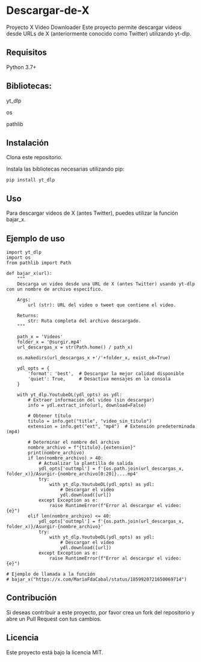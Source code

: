 # Descargar-de-X
Proyecto X Video Downloader Este proyecto permite descargar videos desde URLs de X (anteriormente conocido como Twitter) utilizando yt-dlp.
## Requisitos
Python 3.7+

## Bibliotecas:

yt_dlp

os

pathlib

## Instalación
Clona este repositorio.

Instala las bibliotecas necesarias utilizando pip:
```
pip install yt_dlp
```
## Uso
Para descargar videos de X (antes Twitter), puedes utilizar la función bajar_x.

## Ejemplo de uso
```
import yt_dlp
import os
from pathlib import Path

def bajar_x(url):
    """
    Descarga un video desde una URL de X (antes Twitter) usando yt-dlp con un nombre de archivo específico.

    Args:
        url (str): URL del video o tweet que contiene el video.

    Returns:
        str: Ruta completa del archivo descargado.
    """
    
    path_x = 'Videos'
    folder_x = '@surgir.mp4'
    url_descargas_x = str(Path.home() / path_x)
    
    os.makedirs(url_descargas_x +'/'+folder_x, exist_ok=True)
    
    ydl_opts = {
        'format': 'best',  # Descargar la mejor calidad disponible
        'quiet': True,     # Desactiva mensajes en la consola
    }

    with yt_dlp.YoutubeDL(ydl_opts) as ydl:
        # Extraer información del video (sin descargar)
        info = ydl.extract_info(url, download=False)

        # Obtener título
        titulo = info.get("title", "video_sin_titulo")
        extension = info.get("ext", "mp4")  # Extensión predeterminada (mp4)

        # Determinar el nombre del archivo
        nombre_archivo = f"{titulo}.{extension}"
        print(nombre_archivo)
        if len(nombre_archivo) > 40:
            # Actualizar la plantilla de salida
            ydl_opts['outtmpl'] = f'{os.path.join(url_descargas_x, folder_x)}/Asurgir-{nombre_archivo[0:20]}....mp4'
            try:
                with yt_dlp.YoutubeDL(ydl_opts) as ydl:
                    # Descargar el video
                    ydl.download([url])
            except Exception as e:
                raise RuntimeError(f"Error al descargar el video: {e}")
        elif len(nombre_archivo) <= 40:
            ydl_opts['outtmpl'] = f'{os.path.join(url_descargas_x, folder_x)}/Asurgir-{nombre_archivo}'
            try:
                with yt_dlp.YoutubeDL(ydl_opts) as ydl:
                    # Descargar el video
                    ydl.download([url])
            except Exception as e:
                raise RuntimeError(f"Error al descargar el video: {e}")

# Ejemplo de llamada a la función
# bajar_x("https://x.com/MariaFdaCabal/status/1859920721650069714")
```
## Contribución
Si deseas contribuir a este proyecto, por favor crea un fork del repositorio y abre un Pull Request con tus cambios.

## Licencia
Este proyecto está bajo la licencia MIT.
